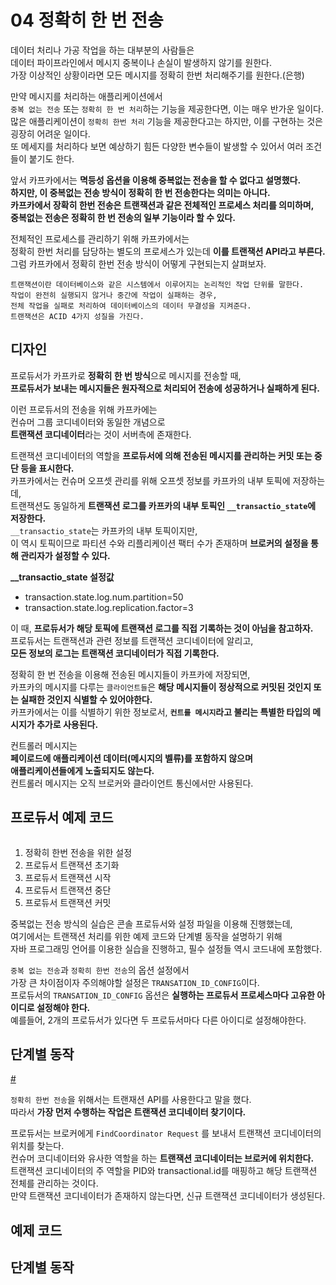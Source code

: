 # 04 정확히 한 번 전송 
       
데이터 처리나 가공 작업을 하는 대부분의 사람들은          
데이터 파이프라인에서 메시지 중복이나 손실이 발생하지 않기를 원한다.        
가장 이상적인 상황이라면 모든 메시지를 정확히 한번 처리해주기를 원한다.(은행)   
 
만약 메시지를 처리하는 애플리케이션에서     
`중복 없는 전송` 또는 `정확히 한 번 처리`하는 기능을 제공한다면, 이는 매우 반가운 일이다.     
많은 애플리케이션이 `정확히 한번 처리` 기능을 제공한다고는 하지만, 이를 구현하는 것은 굉장히 어려운 일이다.       
또 메세지를 처리하다 보면 예상하기 힘든 다양한 변수들이 발생할 수 있어서 여러 조건들이 붙기도 한다.    
 
앞서 카프카에서는 **멱등성 옵션을 이용해 중복없는 전송을 할 수 없다고 설명했다.**          
**하지만, 이 중복없는 전송 방식이 정확히 한 번 전송한다는 의미는 아니다.**         
**카프카에서 장확히 한번 전송은 트랜잭션과 같은 전체적인 프로세스 처리를 의미하며,**       
**중복없는 전송은 정확히 한 번 전송의 일부 기능이라 할 수 있다.**  
   
전체적인 프로세스를 관리하기 위해 카프카에서는      
정확히 한번 처리를 담당하는 별도의 프로세스가 있는데 **이를 트랜잭션 API라고 부른다.**       
그럼 카프카에서 정확히 한번 전송 방식이 어떻게 구현되는지 살펴보자.    

```
트랜잭션이란 데이터베이스와 같은 시스템에서 이루어지는 논리적인 작업 단위를 말한다.       
작업이 완전히 실행되지 않거나 중간에 작업이 실패하는 경우,    
전체 작업을 실패로 처리하여 데이터베이스의 데이터 무결성을 지켜준다.        
트랜잭션은 ACID 4가지 성질을 가진다.    
```  

## 디자인   
   
프로듀서가 카프카로 **정확히 한 번 방식**으로 메시지를 전송할 때,        
**프로듀서가 보내는 메시지들은 원자적으로 처리되어 전송에 성공하거나 실패하게 된다.**   

이런 프로듀서의 전송을 위해 카프카에는     
컨슈머 그룹 코디네이터와 동일한 개념으로        
**트랜잭션 코디네이터**라는 것이 서버측에 존재한다.     

트랜잭션 코디네이터의 역할을 **프로듀서에 의해 전송된 메시지를 관리하는 커밋 또는 중단 등을 표시한다.**    
카프카에서는 컨슈머 오프셋 관리를 위해 오프셋 정보를 카프카의 내부 토픽에 저장하는데,     
트랜잭션도 동일하게 **트랜잭션 로그를 카프카의 내부 토픽인 `__transactio_state`에 저장한다.**        
`__transactio_state`는 카프카의 내부 토픽이지만,    
이 역시 토픽이므로 파티션 수와 리플리케이션 팩터 수가 존재하며 **브로커의 설정을 통해 관리자가 설정할 수 있다.**       

**__transactio_state 설정값**   
  
* transaction.state.log.num.partition=50
* transaction.state.log.replication.factor=3

이 때, **프로듀서가 해당 토픽에 트랜잭션 로그를 직접 기록하는 것이 아님을 참고하자.**   
프로듀서는 트랜잭션과 관련 정보를 트랜잭션 코디네이터에 알리고,     
**모든 정보의 로그는 트랜잭션 코디네이터가 직접 기록한다.**      
    
정확히 한 번 전송을 이용해 전송된 메시지들이 카프카에 저장되면,     
카프카의 메시지를 다루는 `클라이언트들`은 **해당 메시지들이 정상적으로 커밋된 것인지 또는 실패한 것인지 식별할 수 있어야한다.**      
카프카에서는 이를 식별하기 위한 정보로서, **`컨트롤 메시지`라고 불리는 특별한 타입의 메시지가 추가로 사용된다.**     
 
컨트롤러 메시지는   
**페이로드에 애플리케이션 데이터(메시지의 벨류)를 포함하지 않으며**    
**애플리케이션들에게 노출되지도 않는다.**          
컨트롤러 메시지는 오직 브로커와 클라이언트 통신에서만 사용된다.     

## 프로듀서 예제 코드  

```java
```

1. 정확히 한번 전송을 위한 설정 
2. 프로듀서 트랜잭션 초기화 
3. 프로듀서 트랜잭션 시작 
4. 프로듀서 트랜잭션 중단 
5. 프로듀서 트랜잭션 커밋 

중복없는 전송 방식의 실습은 콘솔 프로듀서와 설정 파일을 이용해 진행했는데,      
여기에서는 트랜잭션 처리를 위한 예제 코드와 단계별 동작을 설명하기 위해        
자바 프로그래밍 언어를 이용한 실습을 진행하고, 필수 설정들 역시 코드내에 포함했다.   
     
`중복 없는 전송`과 `정확히 한번 전송`의 옵션 설정에서      
가장 큰 차이점이자 주의해야할 설정은 `TRANSATION_ID_CONFIG`이다.      
프로듀서의 `TRANSATION_ID_CONFIG` 옵션은 **실행하는 프로듀서 프로세스마다 고유한 아이디로 설정해야 한다.**   
예를들어, 2개의 프로듀서가 있다면 두 프로듀서마다 다른 아이디로 설정해야한다.  

## 단계별 동작    

[#](#)  

`정확히 한번 전송`을 위해서는 트랜재션 API를 사용한다고 말을 했다.     
따라서 **가장 먼저 수행하는 작업은 트랜잭션 코디네이터 찾기이다.**       
    
프로듀서는 브로커에게 `FindCoordinator Request` 를 보내서 트랜잭션 코디네이터의 위치를 찾는다.        
컨슈머 코디네이터와 유사한 역할을 하는 **트랜잭션 코디네이터는 브로커에 위치한다.**      
트랜잭션 코디네이터의 주 역할을 PID와 transactional.id를 매핑하고 해당 트랜잭션 전체를 관리하는 것이다.   
만약 트랜잭션 코디네이터가 존재하지 않는다면, 신규 트랜잭션 코디네이터가 생성된다.  
















## 예제 코드 
## 단계별 동작  



